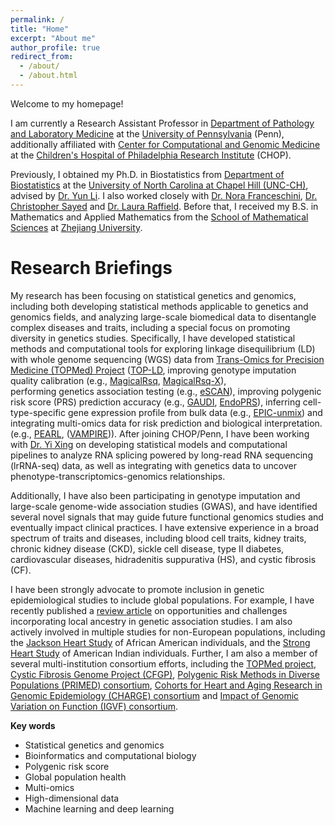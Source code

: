 ```yaml
---
permalink: /
title: "Home"
excerpt: "About me"
author_profile: true
redirect_from: 
  - /about/
  - /about.html
---
```

Welcome to my homepage!

I am currently a Research Assistant Professor in [Department of Pathology and Laboratory Medicine](https://pathology.med.upenn.edu) 
at the [University of Pennsylvania](https://www.upenn.edu) (Penn),
additionally affiliated with [Center for Computational and Genomic Medicine](https://www.research.chop.edu/center-for-computational-and-genomic-medicine) 
at the [Children's Hospital of Philadelphia Research Institute](https://www.research.chop.edu) (CHOP).

Previously, I obtained my Ph.D. in Biostatistics from [Department of Biostatistics](https://sph.unc.edu/bios/biostatistics/) at the [University of North Carolina at Chapel Hill (UNC-CH)](https://www.unc.edu),
advised by [Dr. Yun Li](https://sph.unc.edu/adv_profile/yun-li-phd/). I also worked closely with 
[Dr. Nora Franceschini](https://sph.unc.edu/adv_profile/nora-franceschini-md/),
[Dr. Christopher Sayed](https://www.med.unc.edu/derm/directory/christopher-sayed-md/)
and [Dr. Laura Raffield](https://www.med.unc.edu/genetics/directory/laura-raffield-phd/). 
Before that, I received my B.S. in Mathematics and Applied Mathematics from the [School of Mathematical Sciences](http://www.math.zju.edu.cn/mathen/) at [Zhejiang University](https://www.zju.edu.cn/english/).


Research Briefings
======
My research has been focusing on statistical genetics and genomics, 
including both developing statistical methods applicable to genetics and genomics fields, 
and analyzing large-scale biomedical data to disentangle complex diseases and traits,
including a special focus on promoting diversity in genetics studies. 
Specifically, I have developed statistical methods and computational tools for 
exploring linkage disequilibrium (LD) with whole genome sequencing (WGS) data from [Trans-Omics for Precision Medicine (TOPMed) Project](https://topmed.nhlbi.nih.gov)
([TOP-LD](http://topld.genetics.unc.edu),
improving genotype imputation quality calibration
(e.g., [MagicalRsq](https://pubmed.ncbi.nlm.nih.gov/36198314/), [MagicalRsq-X](https://pubmed.ncbi.nlm.nih.gov/38636510)),  
performing genetics association testing (e.g., [eSCAN](https://pubmed.ncbi.nlm.nih.gov/34882196/)), 
improving polygenic risk score (PRS) prediction accuracy
(e.g., [GAUDI](https://pubmed.ncbi.nlm.nih.gov/38310129/), [EndoPRS](https://pubmed.ncbi.nlm.nih.gov/40203832/)),
inferring cell-type-specific gene expression profile from bulk data
(e.g., [EPIC-unmix](https://www.biorxiv.org/content/10.1101/2024.05.23.595514v1)) 
and integrating multi-omics data for risk prediction and biological interpretation.
(e.g., [PEARL](https://www.biorxiv.org/content/10.1101/2025.05.19.654754v1.abstract), ([VAMPIRE](https://pubmed.ncbi.nlm.nih.gov/35047852/))). 
After joining CHOP/Penn, I have been working with [Dr. Yi Xing](https://www.research.chop.edu/people/yi-xing) on developing statistical models
and computational pipelines to analyze RNA splicing powered by long-read RNA sequencing (lrRNA-seq) data, 
as well as integrating with genetics data to uncover phenotype-transcriptomics-genomics relationships.

Additionally, I have also been participating in genotype imputation and large-scale genome-wide association studies (GWAS), 
and have identified several novel signals that may guide future functional genomics studies and eventually impact clinical practices.
I have extensive experience in a broad spectrum of traits and diseases, including blood cell traits, kidney traits, chronic kidney disease (CKD), 
sickle cell disease, type II diabetes, cardiovascular diseases, hidradenitis suppurativa (HS), and cystic fibrosis (CF).

I have been strongly advocate to promote inclusion in genetic epidemiological studies to include global populations.
For example, I have recently published a [review article](https://pubmed.ncbi.nlm.nih.gov/40185073/) on 
opportunities and challenges incorporating local ancestry in genetic association studies.
I am also actively involved in multiple studies for non-European populations, including the 
[Jackson Heart Study](https://www.jacksonheartstudy.org) of African American individuals, 
and the [Strong Heart Study](https://strongheartstudy.org) of American Indian individuals.
Further, I am also a member of several multi-institution consortium efforts, including the [TOPMed project](https://topmed.nhlbi.nih.gov), 
[Cystic Fibrosis Genome Project (CFGP)](https://www.cff.org/researchers/whole-genome-sequencing-project-data-requests), 
[Polygenic Risk Methods in Diverse Populations (PRIMED) consortium](https://primedconsortium.org),
[Cohorts for Heart and Aging Research in Genomic Epidemiology (CHARGE) consortium](https://www.chargeconsortium.com) 
and [Impact of Genomic Variation on Function (IGVF) consortium](http://igvf.org). 

**Key words**

  * Statistical genetics and genomics
  * Bioinformatics and computational biology
  * Polygenic risk score
  * Global population health
  * Multi-omics
  * High-dimensional data
  * Machine learning and deep learning





